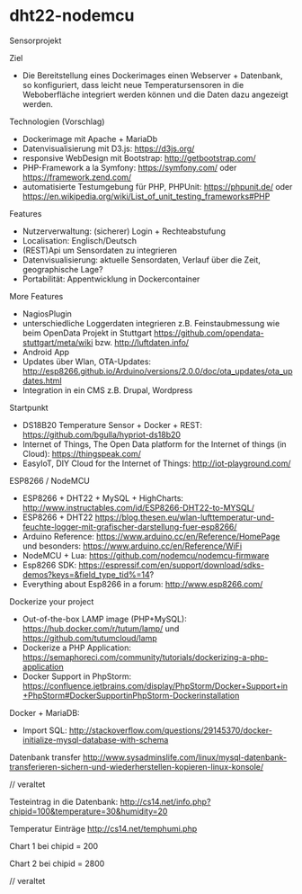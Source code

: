 # dht22-nodemcu

Sensorprojekt

Ziel
- Die Bereitstellung eines Dockerimages einen Webserver + Datenbank, so konfiguriert, dass leicht neue Temperatursensoren in die Weboberfläche integriert werden können und die Daten dazu angezeigt werden.

Technologien (Vorschlag)
- Dockerimage mit Apache + MariaDb
- Datenvisualisierung mit D3.js: https://d3js.org/
- responsive WebDesign mit Bootstrap: http://getbootstrap.com/
- PHP-Framework a la Symfony: https://symfony.com/  oder https://framework.zend.com/ 
- automatisierte Testumgebung für PHP, PHPUnit: https://phpunit.de/ oder https://en.wikipedia.org/wiki/List_of_unit_testing_frameworks#PHP

Features
- Nutzerverwaltung: (sicherer) Login + Rechteabstufung
- Localisation: Englisch/Deutsch
- (REST)Api um Sensordaten zu integrieren
- Datenvisualisierung: aktuelle Sensordaten, Verlauf über die Zeit, geographische Lage?
- Portabilität: Appentwicklung in Dockercontainer

More Features
- NagiosPlugin 
- unterschiedliche Loggerdaten integrieren z.B. Feinstaubmessung wie beim OpenData Projekt in Stuttgart https://github.com/opendata-stuttgart/meta/wiki bzw. http://luftdaten.info/
- Android App
- Updates über Wlan, OTA-Updates: http://esp8266.github.io/Arduino/versions/2.0.0/doc/ota_updates/ota_updates.html
- Integration in ein CMS z.B. Drupal, Wordpress


Startpunkt
- DS18B20 Temperature Sensor + Docker + REST: https://github.com/bgulla/hypriot-ds18b20
- Internet of Things, The Open Data platform for the Internet of things (in Cloud): https://thingspeak.com/
- EasyIoT, DIY Cloud for the Internet of Things:  http://iot-playground.com/

ESP8266 / NodeMCU
- ESP8266 + DHT22 + MySQL + HighCharts: http://www.instructables.com/id/ESP8266-DHT22-to-MYSQL/
- ESP8266 + DHT22 https://blog.thesen.eu/wlan-lufttemperatur-und-feuchte-logger-mit-grafischer-darstellung-fuer-esp8266/
- Arduino Reference: https://www.arduino.cc/en/Reference/HomePage und besonders: https://www.arduino.cc/en/Reference/WiFi
- NodeMCU + Lua: https://github.com/nodemcu/nodemcu-firmware
- Esp8266 SDK: https://espressif.com/en/support/download/sdks-demos?keys=&field_type_tid%=14?
- Everything about Esp8266 in a forum: http://www.esp8266.com/

Dockerize your project
- Out-of-the-box LAMP image (PHP+MySQL): https://hub.docker.com/r/tutum/lamp/ und https://github.com/tutumcloud/lamp
- Dockerize a PHP Application: https://semaphoreci.com/community/tutorials/dockerizing-a-php-application
- Docker Support in PhpStorm: https://confluence.jetbrains.com/display/PhpStorm/Docker+Support+in+PhpStorm#DockerSupportinPhpStorm-Dockerinstallation

Docker + MariaDB:
- Import SQL: http://stackoverflow.com/questions/29145370/docker-initialize-mysql-database-with-schema

Datenbank transfer
http://www.sysadminslife.com/linux/mysql-datenbank-transferieren-sichern-und-wiederherstellen-kopieren-linux-konsole/

// veraltet 

Testeintrag in die Datenbank:
http://cs14.net/info.php?chipid=100&temperature=30&humidity=20

Temperatur Einträge
http://cs14.net/temphumi.php

Chart 1 bei chipid = 200

Chart 2 bei chipid = 2800

// veraltet 

